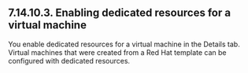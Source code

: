 ## 7.14.10.3. Enabling dedicated resources for a virtual machine

You enable dedicated resources for a virtual machine in the Details tab. Virtual machines that were created from a Red Hat template can be configured with dedicated resources.

